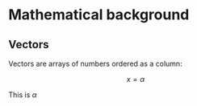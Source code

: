 # Mathematical background

## Vectors

Vectors are arrays of numbers ordered as a column:

$$
x = \alpha 
$$

This is $\alpha$

